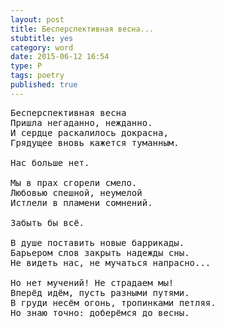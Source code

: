 ```yaml
---
layout: post
title: Бесперспективная весна...
stubtitle: yes
category: word
date: 2015-06-12 16:54
type: P
tags: poetry
published: true
---
```


<pre>
Бесперспективная весна
Пришла негаданно, нежданно.
И сердце раскалилось докрасна,
Грядущее вновь кажется туманным.

Нас больше нет.

Мы в прах сгорели смело.
Любовью спешной, неумелой
Истлели в пламени сомнений.

Забыть бы всё.

В душе поставить новые баррикады.
Барьером слов закрыть надежды сны.
Не видеть нас, не мучаться напрасно...

Но нет мучений! Не страдаем мы!
Вперёд идём, пусть разными путями.
В груди несём огонь, тропинками петляя.
Но знаю точно: доберёмся до весны.
</pre>
